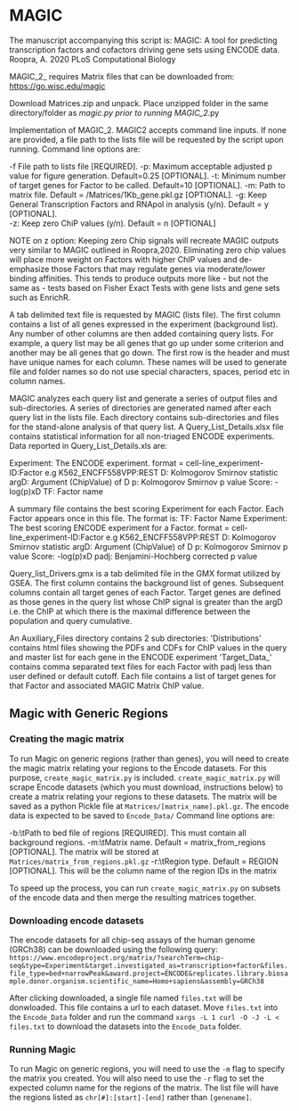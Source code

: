 # MAGIC

The manuscript accompanying this script is:
MAGIC: A tool for predicting transcription factors and cofactors driving gene sets using ENCODE data.
Roopra, A. 2020
PLoS Computational Biology



MAGIC_2_ requires Matrix files that can be downloaded from:
https://go.wisc.edu/magic

Download Matrices.zip and unpack.
Place unzipped folder in the same directory/folder as _magic.py prior to running MAGIC_2_.py

Implementation of MAGIC_2.
MAGIC2 accepts command line inputs.  If none are provided, a file path to the lists file will be requested by the script upon running.
Command line options are:

-f	File path to lists file [REQUIRED].
-p:	Maximum acceptable adjusted p value for figure generation. Default=0.25  [OPTIONAL].
-t:	Minimum number of target genes for Factor to be called. Default=10 [OPTIONAL].
-m:	Path to matrix file. Default = /Matrices/1Kb_gene.pkl.gz [OPTIONAL].
-g:	Keep General Transcription Factors and RNApol in analysis (y/n).  Default = y [OPTIONAL].  
-z:	Keep zero ChiP values (y/n). Default = n [OPTIONAL]

NOTE on z option:  Keeping zero Chip signals will recreate MAGIC outputs very similar to MAGIC outlined in Roopra,2020.  Eliminating zero chip values will place more weight on Factors with higher ChIP values and de-emphasize those Factors that may regulate genes via moderate/lower binding affinities.  This tends to produce outputs more like - but not the same as - tests based on Fisher Exact Tests with gene lists and gene sets such as EnrichR.

A tab delimited text file is requested by MAGIC (lists file).  The first column contains a list of all genes expressed in the experiment (background list).  Any number of other columns are then added containing query lists.  For example, a query list may be all genes that go up under some criterion and another may be all genes that go down.  The first row is the header and must have unique names for each column.  These names will be used to generate file and folder names so do not use special characters, spaces, period etc in column names.

MAGIC analyzes each query list and generate a series of output files and sub-directories. A series of directories are generated named after each query list in the lists file.  Each directory contains sub-directories and files for the stand-alone analysis of that query list. A Query_List_Details.xlsx file contains statistical information for all non-triaged ENCODE experiments. Data reported in Query_List_Details.xls are:

Experiment: The ENCODE experiment.  format = cell-line_experiment-ID:Factor e.g K562_ENCFF558VPP:REST
D:					Kolmogorov Smirnov statistic
argD:				Argument (ChipValue) of D
p:					Kolmogorov Smirnov p value
Score:			-log(p)xD
TF:					Factor name 

A summary file contains the best scoring Experiment for each Factor.  Each Factor appears once in this file.  The format is:
TF:					Factor Name
Experiment: The best scoring ENCODE experiment for a Factor.  format = cell-line_experiment-ID:Factor e.g K562_ENCFF558VPP:REST
D:					Kolmogorov Smirnov statistic
argD:				Argument (ChipValue) of D
p:					Kolmogorov Smirnov p value
Score:			-log(p)xD
padj:				Benjamini-Hochberg corrected p value 

Query_list_Drivers.gmx is a tab delimited file in the GMX format utilized by GSEA.  The first column contains the background list of genes.  Subsequent columns contain all target genes of each Factor.  Target genes are defined as those genes in the query list whose ChIP signal is greater than the argD i.e. the ChIP at which there is the maximal difference between the population and query cumulative.

An Auxiliary_Files directory contains 2 sub directories:
'Distributions' contains html files showing the PDFs and CDFs for ChIP values in the query and master list for each gene in the ENCODE experiment
'Target_Data_' contains comma separated text files for each Factor with padj less than user defined or default cutoff.  Each file contains a list of target genes for that Factor and associated MAGIC Matrix ChIP value.

## Magic with Generic Regions

### Creating the magic matrix

To run Magic on generic regions (rather than genes), you will need to create the magic matrix relating your regions to the Encode datasets. For this purpose, `create_magic_matrix.py` is included. `create_magic_matrix.py` will scrape Encode datasets (which you must download, instructions below) to create a matrix relating your regions to these datasets. The matrix will be saved as a python Pickle file at `Matrices/[matrix_name].pkl.gz`. The encode data is expected to be saved to `Encode_Data/`
Command line options are:

 -b:\tPath to bed file of regions [REQUIRED]. This must contain all background regions.
 -m:\tMatrix name. Default = matrix_from_regions [OPTIONAL]. The matrix will be stored at `Matrices/matrix_from_regions.pkl.gz`
 -r:\tRegion type. Default = REGION [OPTIONAL]. This will be the column name of the region IDs in the matrix

To speed up the process, you can run `create_magic_matrix.py` on subsets of the encode data and then merge the resulting matrices together.

### Downloading encode datasets

The encode datasets for all chip-seq assays of the human genome (GRCh38) can be downloaded using the following query:
`https://www.encodeproject.org/matrix/?searchTerm=chip-seq&type=Experiment&target.investigated_as=transcription+factor&files.file_type=bed+narrowPeak&award.project=ENCODE&replicates.library.biosample.donor.organism.scientific_name=Homo+sapiens&assembly=GRCh38`

After clicking downloaded, a single file named `files.txt` will be donwloaded. This file contains a url to each dataset. Move `files.txt` into the `Encode_Data` folder and run the command `xargs -L 1 curl -O -J -L < files.txt` to download the datasets into the `Encode_Data` folder.

### Running Magic

To run Magic on generic regions, you will need to use the `-m` flag to specify the matrix you created. You will also need to use the `-r` flag to set the expected column name for the regions of the matrix. The list file will have the regions listed as `chr[#]:[start]-[end]` rather than `[genename]`.
